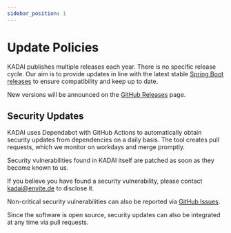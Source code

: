 ```yaml
---
sidebar_position: 1
---
```


# Update Policies

KADAI publishes multiple releases each year. There is no specific release cycle.
Our aim is to provide updates in line with the latest stable [Spring Boot releases](https://github.com/spring-projects/spring-boot/releases) to ensure compatibility and keep up to date.

New versions will be announced on the [GitHub Releases](https://github.com/kadai-io/kadai/releases) page.

## Security Updates

KADAI uses Dependabot with GitHub Actions to automatically obtain security updates from dependencies on a daily basis.
The tool creates pull requests, which we monitor on workdays and merge promptly.

Security vulnerabilities found in KADAI itself are patched as soon as they become known to us.

If you believe you have found a security vulnerability, please contact [kadai@envite.de](mailto:kadai@envite.de) to disclose it.

Non-critical security vulnerabilities can also be reported via [GitHub Issues](https://github.com/kadai-io/kadai/issues).

Since the software is open source, security updates can also be integrated at any time via pull requests.
